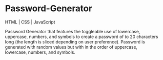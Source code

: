 # Password-Generator

HTML | CSS | JavaScript

Password Generator that features the toggleable use of lowercase, uppercase, numbers, and symbols to create a password of to 20 characters long (the length is sliced depending on user preference). Password is generated with random values but with in the order of uppercase, lowercase, numbers, and symbols.
